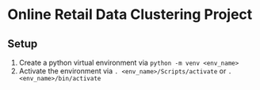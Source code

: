 # Online Retail Data Clustering Project

## Setup

1. Create a python virtual environment via `python -m venv <env_name>`
2. Activate the environment via `. <env_name>/Scripts/activate` or `. <env_name>/bin/activate`
